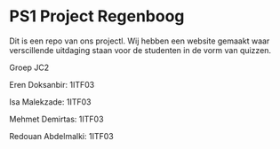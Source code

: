 # PS1 Project Regenboog
Dit is een repo van ons projectl. Wij hebben een website gemaakt waar verscillende uitdaging staan voor de studenten in de vorm van quizzen.

Groep JC2

Eren Doksanbir: 1ITF03

Isa Malekzade: 1ITF03

Mehmet Demirtas: 1ITF03

Redouan Abdelmalki: 1ITF03
